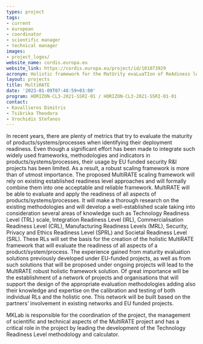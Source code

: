 ```yaml
---
types: project
tags:
- current
- european
- coordinator
- scientific manager
- technical manager
images:
- project_logos/
website_name: cordis.europa.eu
website_link: https://cordis.europa.eu/project/id/101073929
acronym: Holistic framework for the MatUrity evaLuaTIon of ReAdiness level for security TEchnologies
layout: projects
title: MultiRATE
date: '2023-01-09T07:48:59+03:00'
program: HORIZON-CL3-2021-SSRI-01 / HORIZON-CL3-2021-SSRI-01-01
contact:
- Kavallieros Dimitris
- Tsikrika Theodora
- Vrochidis Stefanos
---
```

<p>
In recent years, there are plenty of metrics that try to evaluate the maturity of products/systems/processes when identifying their deployment readiness. Even though a significant effort has been made to integrate such widely used frameworks, methodologies and indicators in products/systems/processes, their usage by EU funded security R&I projects has been limited. As a result, a robust scaling framework is more than of utmost importance.
The proposed MultiRATE scaling framework will rely on existing established readiness level approaches and will formally combine them into one acceptable and reliable framework. MultiRATE will be able to evaluate and apply the readiness of all aspects of products/systems/processes. It will make a thorough research on the existing methodologies and will develop a well-established scale taking into consideration several areas of knowledge such as Technology Readiness Level (TRL) scale, Integration Readiness Level (IRL), Commercialisation Readiness Level (CRL), Manufacturing Readiness Levels (MRL), Security, Privacy and Ethics Readiness Level (SPRL) and Societal Readiness Level (SRL). These RLs will set the basis for the creation of the holistic MultiRATE framework that will evaluate the readiness of all aspects of a product/system/process. The experience gained from maturity evaluation solutions previously developed under EU-funded projects, as well as from such solutions that will be proposed under ongoing projects will lead to the MultiRATE robust holistic framework solution. Of great importance will be the establishment of a network of projects and organisations that will support the design of the appropriate evaluation methodologies adding also their knowledge and expertise on the calibration and testing of both individual RLs and the holistic one. This network will be built based on the partners’ involvement in existing networks and EU funded projects.
</p>
<p>
MKLab is responsible for the coordination of the project, the management of scientific and technical aspects of the MultiRATE project and has a critical role in the project by leading the development of the Technology Readiness Level methodology and calculator.
</p>